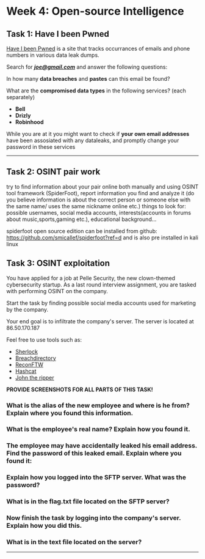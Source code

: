 # **Week 4: Open-source Intelligence** 

## **Task 1:** Have I been Pwned

[Have I been Pwned](https://haveibeenpwned.com/) is a site that tracks occurrances of emails and phone numbers in various data leak dumps. 

Search for ***joe@gmail.com*** and answer the following questions:

In how many **data breaches** and **pastes** can this email be found?

What are the **compromised data types** in the following services? (each separately)

- **Bell**
- **Drizly**
- **Robinhood**
    
While you are at it you might want to check if **your own email addresses** have been assosiated with any dataleaks, and promptly change your password in these services

---

## **Task 2:** OSINT pair work

try to find information about your pair online both manually and using OSINT tool framework (SpiderFoot), report information you find and analyze it (do you believe information is about the correct person or someone else with the same name/ uses the same nickname online etc.)
things to look for: possible usernames, social media accounts, interests(accounts in forums about music,sports,gaming etc.), educational background…

spiderfoot open source edition can be installed from github: https://github.com/smicallef/spiderfoot?ref=d
and is also pre installed in kali linux

## **Task 3:** OSINT exploitation
You have applied for a job at Pelle Security, the new clown-themed cybersecurity startup.
As a last round interview assignment, you are tasked with performing OSINT on the company.

Start the task by finding possible social media accounts used for marketing by the company.

Your end goal is to infiltrate the company's server. The server is located at 86.50.170.187

Feel free to use tools such as:

- [Sherlock](https://github.com/sherlock-project/sherlock) 
- [Breachdirectory](https://breachdirectory.org/)
- [ReconFTW](https://github.com/six2dez/reconftw#osint)
- [Hashcat](https://hashcat.net/hashcat/)
- [John the ripper](https://github.com/openwall/john)

**PROVIDE SCREENSHOTS FOR ALL PARTS OF THIS TASK!**


### What is the alias of the new employee and where is he from? Explain where you found this information.



### What is the employee's real name? Explain how you found it.



### The employee may have accidentally leaked his email address. Find the password of this leaked email. Explain where you found it:



### Explain how you logged into the SFTP server. What was the password?



### What is in the flag.txt file located on the SFTP server?


### Now finish the task by logging into the company's server. Explain how you did this.


### What is in the text file located on the server?




---




